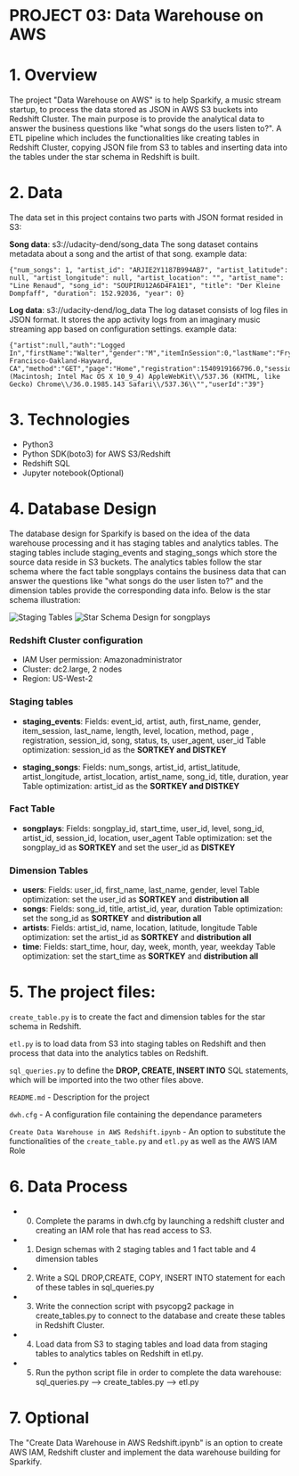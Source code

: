 # PROJECT 03: Data Warehouse on AWS

# 1. Overview

The project "Data Warehouse on AWS" is to help Sparkify, a music stream startup, to process the data stored as JSON in AWS S3 buckets into Redshift Cluster. The main purpose is to provide the analytical data to answer the business questions like "what songs do the users listen to?". A ETL pipeline which includes the functionalities like creating tables in Redshift Cluster, copying JSON file from S3 to tables and inserting data into the tables under the star schema in Redshift is built.

# 2. Data
The data set in this project contains two parts with JSON format resided in S3:

**Song data**: s3://udacity-dend/song_data
The song dataset contains metadata about a song and the artist of that song. 
example data:
```
{"num_songs": 1, "artist_id": "ARJIE2Y1187B994AB7", "artist_latitude": null, "artist_longitude": null, "artist_location": "", "artist_name": "Line Renaud", "song_id": "SOUPIRU12A6D4FA1E1", "title": "Der Kleine Dompfaff", "duration": 152.92036, "year": 0}
```

**Log data**: s3://udacity-dend/log_data
The log dataset consists of log files in JSON format. It stores the app activity logs from an imaginary music streaming app based on configuration settings.
example data:
```
{"artist":null,"auth":"Logged In","firstName":"Walter","gender":"M","itemInSession":0,"lastName":"Frye","length":null,"level":"free","location":"San Francisco-Oakland-Hayward, CA","method":"GET","page":"Home","registration":1540919166796.0,"sessionId":38,"song":null,"status":200,"ts":1541105830796,"userAgent":"\\"Mozilla\\/5.0 (Macintosh; Intel Mac OS X 10_9_4) AppleWebKit\\/537.36 (KHTML, like Gecko) Chrome\\/36.0.1985.143 Safari\\/537.36\\"","userId":"39"}
```


# 3. Technologies
- Python3
- Python SDK(boto3) for AWS S3/Redshift
- Redshift SQL
- Jupyter notebook(Optional)

# 4. Database Design
The database design for Sparkify is based on the idea of the data warehouse processing and it has staging tables and analytics tables. The staging tables include staging_events and staging_songs which store the source data reside in S3 buckets. The analytics tables follow the star schema where the fact table songplays contains the business data that can answer the questions like "what songs do the user listen to?" and the dimension tables provide the corresponding data info. Below is the star schema illustration:

![Staging Tables](https://github.com/klay-liu/Project03-Data-Warehouse-On-AWS/blob/master/Staging%20Tables.jpeg)
![Star Schema Design for songplays](https://github.com/klay-liu/Project03-Data-Warehouse-On-AWS/blob/master/Star%20Schema%20Design%20for%20songplays.jpeg)


### Redshift Cluster configuration
- IAM User permission: Amazonadministrator
- Cluster: dc2.large, 2 nodes
- Region: US-West-2

### Staging tables

- **staging_events**: 
Fields: event_id, artist, auth, first_name, gender, item_session, last_name, length, level, location, method, page , registration, session_id, song, status, ts, user_agent, user_id
Table optimization: session_id as the **SORTKEY and DISTKEY**

- **staging_songs**: 
Fields: num_songs, artist_id, artist_latitude, artist_longitude, artist_location, artist_name, song_id, title, duration, year
Table optimization: artist_id as the **SORTKEY and DISTKEY**

### Fact Table

- **songplays**: 
Fields: songplay_id, start_time, user_id, level, song_id, artist_id, session_id, location, user_agent
Table optimization: set the songplay_id as **SORTKEY** and set the user_id as **DISTKEY**

### Dimension Tables

- **users**: 
Fields: user_id, first_name, last_name, gender, level
Table optimization: set the user_id as **SORTKEY** and **distribution all**
- **songs**: 
Fields: song_id, title, artist_id, year, duration
Table optimization: set the song_id as **SORTKEY** and **distribution all**
- **artists**: 
Fields: artist_id, name, location, latitude, longitude
Table optimization: set the artist_id as **SORTKEY** and **distribution all**
- **time**: 
Fields: start_time, hour, day, week, month, year, weekday
Table optimization: set the start_time as **SORTKEY** and **distribution all**

# 5. The project files:

`create_table.py` is to create the fact and dimension tables for the star schema in Redshift.

`etl.py` is to load data from S3 into staging tables on Redshift and then process that data into the analytics tables on Redshift.

`sql_queries.py` to define the **DROP, CREATE, INSERT INTO** SQL statements, which will be imported into the two other files above.

`README.md`  - Description for the project

`dwh.cfg` - A configuration file containing the dependance parameters

`Create Data Warehouse in AWS Redshift.ipynb` - An option to substitute the functionalities of the `create_table.py` and `etl.py` as well as the AWS IAM Role

# 6. Data Process
- 0. Complete the params in dwh.cfg by launching a redshift cluster and creating an IAM role that has read access to S3.
- 1. Design schemas with 2 staging tables and 1 fact table and 4 dimension tables
- 2. Write a SQL DROP,CREATE, COPY, INSERT INTO statement for each of these tables in sql_queries.py
- 3. Write the connection script with psycopg2 package in create_tables.py to connect to the database and create these tables in Redshift Cluster.
- 4. Load data from S3 to staging tables and load data from staging tables to analytics tables on Redshift in etl.py.
- 5. Run the python script file in order to complete the data warehouse: sql_queries.py --> create_tables.py --> etl.py

# 7. Optional
The "Create Data Warehouse in AWS Redshift.ipynb" is an option to create AWS IAM, Redshift cluster and implement the data warehouse building for Sparkify.
